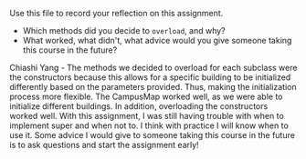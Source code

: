 Use this file to record your reflection on this assignment.

- Which methods did you decide to `overload`, and why?
- What worked, what didn't, what advice would you give someone taking this course in the future?

Chiashi Yang - The methods we decided to overload for each subclass were the constructors because this allows for a specific building to be initialized differently based on the parameters provided. Thus, making the initialization process more flexible. The CampusMap worked well, as we were able to initialize different buildings. In addition, overloading the constructors worked well. With this assignment, I was still having trouble with when to implement super and when not to. I think with practice I will know when to use it. Some advice I would give to someone taking this course in the future is to ask questions and start the assignment early!